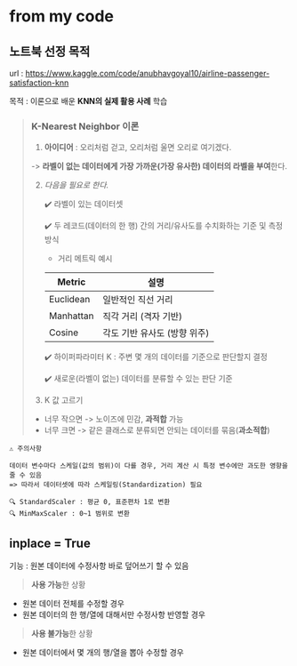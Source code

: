 # from my code

## 노트북 선정 목적

url : https://www.kaggle.com/code/anubhavgoyal10/airline-passenger-satisfaction-knn

목적 : 이론으로 배운 **KNN의 실제 활용 사례** 학습

>### K-Nearest Neighbor 이론
>1. **아이디어** : 오리처럼 걷고, 오리처럼 울면 오리로 여기겠다. 
>
>-> **라벨이 없는 데이터에게 가장 가까운(가장 유사한) 데이터의 라벨을 부여**한다.
>
>2. *다음을 필요로 한다.*
>
>     ✔️ 라벨이 있는 데이터셋
>
>     ✔️ 두 레코드(데이터의 한 행) 간의 거리/유사도를 수치화하는 기준 및 측정방식
>
>       - 거리 메트릭 예시
>
>      | Metric      | 설명                           |
>      |-------------|--------------------------------|
>      | Euclidean   | 일반적인 직선 거리              |
>      | Manhattan   | 직각 거리 (격자 기반)           |
>      | Cosine      | 각도 기반 유사도 (방향 위주)    |
>
>
>     ✔️ 하이퍼파라미터 K : 주변 몇 개의 데이터를 기준으로 판단할지 결정 
>
>     ✔️ 새로운(라벨이 없는) 데이터를 분류할 수 있는 판단 기준
>
>3. K 값 고르기
>   - 너무 작으면 -> 노이즈에 민감, **과적합** 가능
>   - 너무 크면 -> 같은 클래스로 분류되면 안되는 데이터를 묶음(**과소적합**)
>
```
⚠️ 주의사항

데이터 변수마다 스케일(값의 범위)이 다를 경우, 거리 계산 시 특정 변수에만 과도한 영향을 줄 수 있음
=> 따라서 데이터셋에 따라 스케일링(Standardization) 필요

🔍 StandardScaler : 평균 0, 표준편차 1로 변환
🔍 MinMaxScaler : 0~1 범위로 변환
```



## inplace = True
기능 : 원본 데이터에 수정사항 바로 덮어쓰기 할 수 있음

>**사용 가능**한 상황
- 원본 데이터 전체를 수정할 경우
- 원본 데이터의 한 행/열에 대해서만 수정사항 반영할 경우

>**사용 불가능**한 상황
- 원본 데이터에서 몇 개의 행/열을 뽑아 수정할 경우
